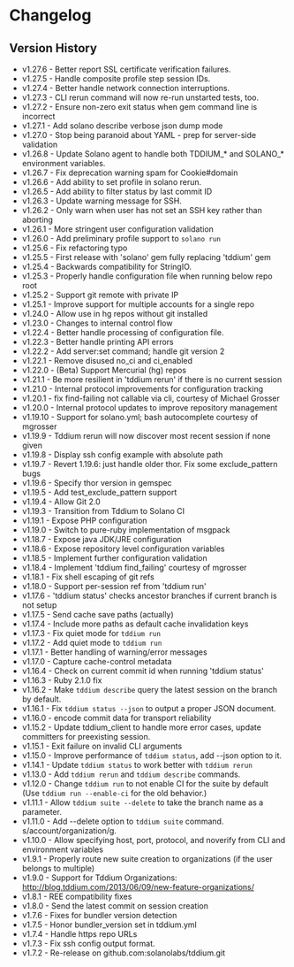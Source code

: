 # Changelog


## Version History

- v1.27.6 - Better report SSL certificate verification failures.
- v1.27.5 - Handle composite profile step session IDs.
- v1.27.4 - Better handle network connection interruptions.
- v1.27.3 - CLI rerun command will now re-run unstarted tests, too.
- v1.27.2 - Ensure non-zero exit status when gem command line is incorrect
- v1.27.1 - Add solano describe verbose json dump mode
- v1.27.0 - Stop being paranoid about YAML - prep for server-side validation
- v1.26.8 - Update Solano agent to handle both TDDIUM_* and SOLANO_* environment variables.
- v1.26.7 - Fix deprecation warning spam for Cookie#domain
- v1.26.6 - Add ability to set profile in solano rerun.
- v1.26.5 - Add ability to filter status by last commit ID
- v1.26.3 - Update warning message for SSH.
- v1.26.2 - Only warn when user has not set an SSH key rather than aborting
- v1.26.1 - More stringent user configuration validation
- v1.26.0 - Add preliminary profile support to `solano run`
- v1.25.6 - Fix refactoring typo
- v1.25.5 - First release with 'solano' gem fully replacing 'tddium' gem
- v1.25.4 - Backwards compatibility for StringIO.
- v1.25.3 - Properly handle configuration file when running below repo root
- v1.25.2 - Support git remote with private IP
- v1.25.1 - Improve support for multiple accounts for a single repo
- v1.24.0 - Allow use in hg repos without git installed
- v1.23.0 - Changes to internal control flow
- v1.22.4 - Better handle processing of configuration file.
- v1.22.3 - Better handle printing API errors
- v1.22.2 - Add server:set command; handle git version 2
- v1.22.1 - Remove disused no_ci and ci_enabled
- v1.22.0 - (Beta) Support Mercurial (hg) repos
- v1.21.1 - Be more resilient in 'tddium rerun' if there is no current session
- v1.21.0 - Internal protocol improvements for configuration tracking
- v1.20.1 - fix find-failing not callable via cli, courtesy of Michael Grosser
- v1.20.0 - Internal protocol updates to improve repository management
- v1.19.10 - Support for solano.yml; bash autocomplete courtesy of mgrosser
- v1.19.9 - Tddium rerun will now discover most recent session if none given
- v1.19.8 - Display ssh config example with absolute path
- v1.19.7 - Revert 1.19.6: just handle older thor. Fix some exclude_pattern bugs
- v1.19.6 - Specify thor version in gemspec
- v1.19.5 - Add test_exclude_pattern support
- v1.19.4 - Allow Git 2.0
- v1.19.3 - Transition from Tddium to Solano CI
- v1.19.1 - Expose PHP configuration
- v1.19.0 - Switch to pure-ruby implementation of msgpack
- v1.18.7 - Expose java JDK/JRE configuration
- v1.18.6 - Expose repository level configuration variables
- v1.18.5 - Implement further configuration validation
- v1.18.4 - Implement 'tddium find_failing' courtesy of mgrosser
- v1.18.1 - Fix shell escaping of git refs
- v1.18.0 - Support per-session ref from 'tddium run'
- v1.17.6 - 'tddium status' checks ancestor branches if current branch is not setup
- v1.17.5 - Send cache save paths (actually)
- v1.17.4 - Include more paths as default cache invalidation keys
- v1.17.3 - Fix quiet mode for `tddium run`
- v1.17.2 - Add quiet mode to `tddium run`
- v1.17.1 - Better handling of warning/error messages
- v1.17.0 - Capture cache-control metadata
- v1.16.4 - Check on current commit id when running 'tddium status'
- v1.16.3 - Ruby 2.1.0 fix
- v1.16.2 - Make `tddium describe` query the latest session on the branch by default.
- v1.16.1 - Fix `tddium status --json` to output a proper JSON document.
- v1.16.0 - encode commit data for transport reliability
- v1.15.2 - Update tddium_client to handle more error cases, update committers for preexisting session.
- v1.15.1 - Exit failure on invalid CLI arguments
- v1.15.0 - Improve performance of `tddium status`, add --json option to it.
- v1.14.1 - Update `tddium status` to work better with `tddium rerun`
- v1.13.0 - Add `tddium rerun` and `tddium describe` commands.
- v1.12.0 - Change `tddium run` to not enable CI for the suite by default (Use `tddium run --enable-ci` for the old behavior.)
- v1.11.1 - Allow `tddium suite --delete` to take the branch name as a parameter.
- v1.11.0 - Add --delete option to `tddium suite` command.  s/account/organization/g.
- v1.10.0 - Allow specifying host, port, protocol, and noverify from CLI and environment variables
- v1.9.1 - Properly route new suite creation to organizations (if the user belongs to multiple)
- v1.9.0 - Support for Tddium Organizations: http://blog.tddium.com/2013/06/09/new-feature-organizations/
- v1.8.1 - REE compatibility fixes
- v1.8.0 - Send the latest commit on session creation
- v1.7.6 - Fixes for bundler version detection
- v1.7.5 - Honor bundler_version set in tddium.yml
- v1.7.4 - Handle https repo URLs
- v1.7.3 - Fix ssh config output format.
- v1.7.2 - Re-release on github.com:solanolabs/tddium.git
